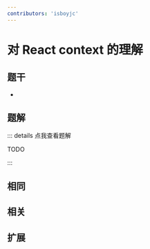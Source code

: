 ```yaml
---
contributors: 'isboyjc'
---
```


# 对 React context 的理解


## 题干

- 



## 题解

::: details 点我查看题解

  TODO

:::



## 相同


## 相关


## 扩展

